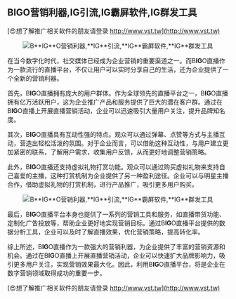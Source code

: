 ## **B**IG**O营销利器,**IG**引流,**IG**霸屏软件,**IG**群发工具**

[😍想了解推广相关软件的朋友请登录 http://www.vst.tw](http://www.vst.tw)

 <center><img src="https://vst.tw/MP4/tuiguang/png/7.png" alt="B**IG**O营销利器,**IG**引流,**IG**霸屏软件,**IG**群发工具"></center>

在当今数字化时代，社交媒体已经成为企业营销的重要渠道之一。而B**IG**O直播作为一款流行的直播平台，不仅让用户可以实时分享自己的生活，还为企业提供了一个全新的营销利器。

首先，B**IG**O直播拥有庞大的用户群体。作为全球领先的直播平台之一，B**IG**O直播拥有亿万活跃用户，这为企业推广产品和服务提供了巨大的潜在客户群。通过在B**IG**O直播上开展直播营销活动，企业可以迅速吸引大量用户关注，提升品牌知名度。

其次，B**IG**O直播具有互动性强的特点。观众可以通过弹幕、点赞等方式与主播互动，营造出轻松活泼的氛围。对于企业而言，可以借助这种互动性，与用户建立更加紧密的联系，了解用户需求，收集用户反馈，从而更好地调整营销策略。

此外，B**IG**O直播还支持虚拟礼物打赏功能。观众可以通过购买虚拟礼物来支持自己喜爱的主播，这种打赏机制为企业提供了另一种盈利途径。企业可以与明星主播合作，借助虚拟礼物的打赏机制，进行产品推广，吸引更多用户购买。

 <center><img src="https://vst.tw/MP4/tuiguang/png/5.png" alt="B**IG**O营销利器,**IG**引流,**IG**霸屏软件,**IG**群发工具"></center>

最后，B**IG**O直播平台本身也提供了一系列的营销工具和服务，如直播带货功能、定制化广告投放等，帮助企业更好地实现营销目标。通过B**IG**O直播平台提供的数据分析工具，企业可以及时了解直播效果，优化营销策略，提高转化率。

综上所述，B**IG**O直播作为一款强大的营销利器，为企业提供了丰富的营销资源和机会。通过在B**IG**O直播上开展直播营销活动，企业可以快速扩大品牌影响力，吸引更多用户关注，实现营销效果最大化。因此，利用B**IG**O直播平台，将是企业在数字营销领域取得成功的重要一步。

[😍想了解推广相关软件的朋友请登录 http://www.vst.tw](http://www.vst.tw)




